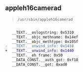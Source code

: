 ## appleh16camerad

> `/usr/sbin/appleh16camerad`

```diff

   __TEXT.__oslogstring: 0x5310
   __TEXT.__objc_methname: 0x14ef
   __TEXT.__objc_methtype: 0x105f
-  __TEXT.__unwind_info: 0x1418
+  __TEXT.__unwind_info: 0x1440
   __TEXT.__eh_frame: 0x50
   __DATA_CONST.__auth_got: 0xf10
   __DATA_CONST.__got: 0xad0

```
